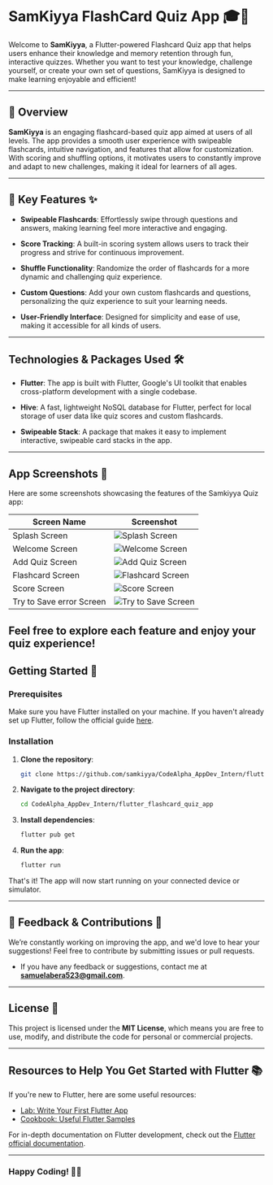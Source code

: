 # **SamKiyya FlashCard Quiz App** 🎓🧠

Welcome to **SamKiyya**, a Flutter-powered Flashcard Quiz app that helps users enhance their knowledge and memory retention through fun, interactive quizzes. Whether you want to test your knowledge, challenge yourself, or create your own set of questions, SamKiyya is designed to make learning enjoyable and efficient!

---

## 🌟 **Overview**

**SamKiyya** is an engaging flashcard-based quiz app aimed at users of all levels. The app provides a smooth user experience with swipeable flashcards, intuitive navigation, and features that allow for customization. With scoring and shuffling options, it motivates users to constantly improve and adapt to new challenges, making it ideal for learners of all ages.

---

## 🎯 **Key Features** ✨

- **Swipeable Flashcards**: Effortlessly swipe through questions and answers, making learning feel more interactive and engaging.

- **Score Tracking**: A built-in scoring system allows users to track their progress and strive for continuous improvement.

- **Shuffle Functionality**: Randomize the order of flashcards for a more dynamic and challenging quiz experience.

- **Custom Questions**: Add your own custom flashcards and questions, personalizing the quiz experience to suit your learning needs.

- **User-Friendly Interface**: Designed for simplicity and ease of use, making it accessible for all kinds of users.

---

## **Technologies & Packages Used** 🛠️

- **Flutter**: The app is built with Flutter, Google's UI toolkit that enables cross-platform development with a single codebase.
- **Hive**: A fast, lightweight NoSQL database for Flutter, perfect for local storage of user data like quiz scores and custom flashcards.

- **Swipeable Stack**: A package that makes it easy to implement interactive, swipeable card stacks in the app.

---

## **App Screenshots** 📸

Here are some screenshots showcasing the features of the Samkiyya Quiz app:

| Screen Name              | Screenshot                                  |
| ------------------------ | ------------------------------------------- |
| Splash Screen            | ![Splash Screen](assets/splash.png)         |
| Welcome Screen           | ![Welcome Screen](assets/welcome.png)       |
| Add Quiz Screen          | ![Add Quiz Screen](assets/add_quiz.png)     |
| Flashcard Screen         | ![Flashcard Screen](assets/flashcard.png)   |
| Score Screen             | ![Score Screen](assets/score.png)           |
| Try to Save error Screen | ![Try to Save Screen](assets/trytosave.png) |

## Feel free to explore each feature and enjoy your quiz experience!

## **Getting Started** 🚀

### **Prerequisites**

Make sure you have Flutter installed on your machine. If you haven't already set up Flutter, follow the official guide [here](https://flutter.dev/docs/get-started/install).

### **Installation**

1. **Clone the repository**:
   ```bash
   git clone https://github.com/samkiyya/CodeAlpha_AppDev_Intern/flutter_flashcard_quiz_app.git
   ```
2. **Navigate to the project directory**:

   ```bash
   cd CodeAlpha_AppDev_Intern/flutter_flashcard_quiz_app
   ```

3. **Install dependencies**:

   ```bash
   flutter pub get
   ```

4. **Run the app**:
   ```bash
   flutter run
   ```

That's it! The app will now start running on your connected device or simulator.

---

## 💬 **Feedback & Contributions** 🙌

We’re constantly working on improving the app, and we'd love to hear your suggestions! Feel free to contribute by submitting issues or pull requests.

- If you have any feedback or suggestions, contact me at **samuelabera523@gmail.com**.

---

## **License** 📄

This project is licensed under the **MIT License**, which means you are free to use, modify, and distribute the code for personal or commercial projects.

---

## **Resources to Help You Get Started with Flutter** 📚

If you're new to Flutter, here are some useful resources:

- [Lab: Write Your First Flutter App](https://docs.flutter.dev/get-started/codelab)
- [Cookbook: Useful Flutter Samples](https://docs.flutter.dev/cookbook)

For in-depth documentation on Flutter development, check out the [Flutter official documentation](https://docs.flutter.dev/).

---

### **Happy Coding!** 🎉🚀
